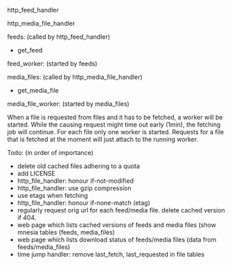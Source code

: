 
http_feed_handler

http_media_file_handler

feeds: (called by http_feed_handler)
 - get_feed

feed_worker: (started by feeds)

media_files: (called by http_media_file_handler)
 - get_media_file

media_file_worker: (started by media_files)

When a file is requested from files and it has to be fetched, a worker will be started. While the causing request might time out early (1min), the fetching job will continue. For each file only one worker is started. Requests for a file that is fetched at the moment will just attach to the running worker.

Todo: (in order of importance)
 - delete old cached files adhering to a quota
 - add LICENSE
 - http_file_handler: honour if-not-modified
 - http_file_handler: use gzip compression
 - use etags when fetching
 - http_file_handler: honour if-none-match (etag)
 - regularly request orig url for each feed/media file. delete cached version if 404.
 - web page which lists cached versions of feeds and media files (show mnesia tables (feeds, media_files)
 - web page which lists download status of feeds/media files (data from feeds/media_files)
 - time jump handler: remove last_fetch, last_requested in file tables
